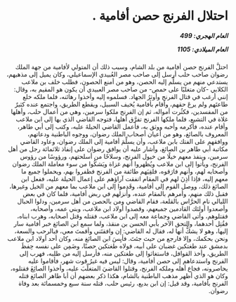 <h1 dir="rtl">احتلال الفرنج حصن أفامية .</h1>

<h5 dir="rtl">العام الهجري:  499

العام الميلادي: 1105

</h5>

<p dir="rtl">احتلَّ الفرنج حصن أفامية من بلد الشام، وسبب ذلك أن المتولي لأفامية من جهة الملك رضوان صاحب حلب أرسل إلى صاحب مصر العُبيدي الإسماعيلي، وكان يميل إلى مذهبهم، يستدعي منهم من يسلِّم إليه الحصن، وهو من أمنع الحصون، فطلب خلف بن ملاعب الكلابي -كان متغلبًا على حمص- من صاحب مصر العبيدي أن يكون هو المقيم به، وقال: إنني أرغب في قتال الفرنج وأوثرُ الجهاد. فسلموه إليه وأخذوا رهائنه، فلما ملكه خلع طاعتَهم ولم يرعَ حقهم، وأقام بأفامية يُخيف السبيل، ويقطع الطريق، واجتمع عنده كثيرٌ من المفسدين، فكثُرت أمواله، ثم إن الفرنج ملكوا سرمين، وهي من أعمال حلب، وأهلها غلاة في التشيع، فلما ملكها الفرنج تفرَّق أهلها، فتوجه القاضي الذي بها إلى ابن ملاعب وأقام عنده، فأكرمه وأحبه ووثق به، فأعمل القاضي الحيلةَ عليه، وكتب إلى أبي طاهر، المعروف بالصائغ، وهو من أعيان أصحاب الملك رضوان، ووجوه الباطنية ودعاتهم، ووافقهم على الفتك بابن ملاعب، وأن يسلِّمَ أفامية إلى الملك رضوان، وعاود القاضي مكاتبة أبي طاهر بن الصائغ، وأشار عليه أن يوافق رضوان على إنفاذ ثلاثمائة رجل من أهل سرمين، وينفذ معهم خيلًا من خيول الفرنج، وسلاحًا من أسلحتهم، ورؤوسًا من رؤوس الفرنج، ويأتوا إلى ابن ملاعب ويُظهروا أنهم غزاة ويَشكُوا من سوء معاملة الملك رضوان وأصحابه لهم، وأنهم فارَقوه، فلقِيَهم طائفة من الفرنج فظفروا بهم، ويحملوا جميع ما معهم إليه، فإذا أذِنَ لهم في المقام اتفقت آراؤهم على إعمال الحيلة عليه، ففعل ابن الصائغ ذلك، ووصل القوم إلى أفامية، وقَدِموا إلى ابن ملاعب بما معهم من الخيل وغيرها، فقبل ذلك منهم، وأمرهم بالمقام عنده، وأنزلهم في ربض أفامية، فلما كان في بعض الليالي نام الحرَّاس بالقلعة، فقام القاضي ومن بالحصن من أهل سرمين، ودلوا الحبال وأصعدوا أولئك القادمين جميعهم، وقصدوا أولاد ابن ملاعب، وبني عمه، وأصحابه، فقتلوهم، وأتى القاضي وجماعة معه إلى ابن ملاعب، فقتله وقتل أصحابه، وهرب ابناه، فقُتِل أحدهما، والتحق الآخر بأبي الحسن بن منقذ، ولما سمع ابن الصائغ خبر أفامية سار إليها، وهو لا يشكُّ أنها له، فقال له القاضي: إن وافقتَني وأقمتَ معي، فبالرحب والسعة، ونحن بحكمك، وإلا فارجع من حيث جئتَ. فأيِسَ ابن الصائغ منه، وكان أحد أولاد ابن ملاعب بدمشق عند طغتكين غضبان على أبيه، فولاه طغتكين حصنًا، وضَمِن على نفسه حِفظَ الطريق، وأخذ القوافل، فاستغاثوا إلى طغتكين منه، فأرسل إليه من طلبه، فهرب إلى الفرنج واستدعاهم إلى حصن أفامية، وقال: ليس فيه غيرُ قوت شهر، فأقاموا عليه يحاصرونه، فجاع أهله وملكه الفرنج، وقتلوا القاضيَ المتغلِّبَ عليه، وأخذوا الصائِغَ فقتلوه، وكان هو الذي أظهر مذهب الباطنية بالشام، هكذا ذكر بعضهم أن أبا طاهر الصائغ قتله الفرنج بأفامية، وقد قيل: إن ابن بديع، رئيس حلب، قتله سنة سبع وخمسمائة بعد وفاة رضوان.</p></br>
